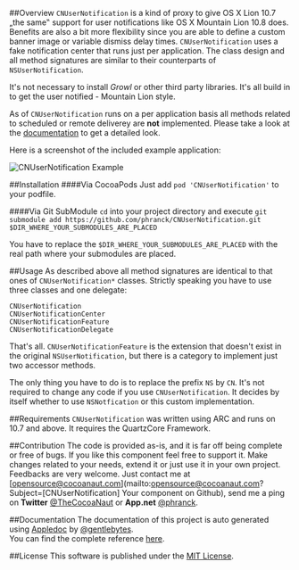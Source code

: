 ##Overview
`CNUserNotification` is a kind of proxy to give OS X Lion 10.7 „the same‟ support for user notifications like OS X Mountain Lion 10.8 does. Benefits are also a bit more flexibility since you are able to define a custom banner image or variable dismiss delay times. `CNUserNotification` uses a fake notification center that runs just per application. The class design and all method signatures are similar to their counterparts of `NSUserNotification`.

It's not necessary to install *Growl* or other third party libraries. It's all build in to get the user notified - Mountain Lion style.

As of `CNUserNotification` runs on a per application basis all methods related to scheduled or remote deliverey are **not** implemented. Please take a look at the [documentation](http://cnusernotification.cocoanaut.com/documentation/) to get a detailed look.


Here is a screenshot of the included example application:

![CNUserNotification Example](https://dl.dropboxusercontent.com/u/34133216/WebImages/Github/CNUserNotification-Example.jpg)



##Installation
####Via CocoaPods
Just add `pod 'CNUserNotification'` to your podfile.


####Via Git SubModule
`cd` into your project directory and execute `git submodule add https://github.com/phranck/CNUserNotification.git $DIR_WHERE_YOUR_SUBMODULES_ARE_PLACED`

You have to replace the `$DIR_WHERE_YOUR_SUBMODULES_ARE_PLACED` with the real path where your submodules are placed.


##Usage
As described above all method signatures are identical to that ones of `CNUserNotification*` classes. Strictly speaking you have to use three classes and one delegate:

	CNUserNotification
	CNUserNotificationCenter
	CNUserNotificationFeature
	CNUserNotificationDelegate

That's all. `CNUserNotificationFeature` is the extension that doesn't exist in the original `NSUserNotification`, but there is a category to implement just two accessor methods.

The only thing you have to do is to replace the prefix `NS` by `CN`. It's not required to change any code if you use `CNUserNotification`. It decides by itself whether to use `NSNotfication` or this custom implementation. 


##Requirements
`CNUserNotification` was written using ARC and runs on 10.7 and above. It requires the QuartzCore Framework.


##Contribution
The code is provided as-is, and it is far off being complete or free of bugs. If you like this component feel free to support it. Make changes related to your needs, extend it or just use it in your own project. Feedbacks are very welcome. Just contact me at [opensource@cocoanaut.com](mailto:opensource@cocoanaut.com?Subject=[CNUserNotification] Your component on Github), send me a ping on **Twitter** [@TheCocoaNaut](http://twitter.com/TheCocoaNaut) or **App.net** [@phranck](https://alpha.app.net/phranck). 


##Documentation
The documentation of this project is auto generated using [Appledoc](http://gentlebytes.com/appledoc/) by [@gentlebytes](https://twitter.com/gentlebytes).<br />
You can find the complete reference [here](http://CNUserNotification.cocoanaut.com/documentation/).


##License
This software is published under the [MIT License](http://cocoanaut.mit-license.org).
